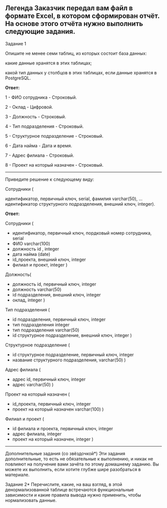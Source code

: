 Легенда
Заказчик передал вам файл в формате Excel, в котором сформирован отчёт.
На основе этого отчёта нужно выполнить следующие задания.
---
Задание 1

Опишите не менее семи таблиц, из которых состоит база данных:

какие данные хранятся в этих таблицах;

какой тип данных у столбцов в этих таблицах, если данные хранятся в PostgreSQL.

**Ответ:**

1 - ФИО сотрудника - Строковый.

2 - Оклад - Цифровой.

3 - Должность - Строковый.

4 - Тип подразделения - Строковый.

5 - Структурное подразделение - Строковый.

6 - Дата найма - Дата и время.

7 - Адрес филиала - Строковый.

8 - Проект на который назначен - Строковый.

***

Приведите решение к следующему виду:

Сотрудники (

идентификатор, первичный ключ, serial,
фамилия varchar(50),
...
идентификатор структурного подразделения, внешний ключ, integer).

**Ответ:**

Сотрудники (

* идентификатор, первичный ключ, пордковый номер сотрудника, serial
* ФИО varchar(100)
* должность id , integer
* дата найма (date)
* id_проекта, внешний ключ, integer
* филиал и проект, integer
  )

Должность(
* должность id, первичный ключ, integer
* должность varchar(50)
* id подразделения, внешний ключ, integer
* оклад, integer
)

Тип подразделения (

* id подразделения, первичный ключ, integer
* тип подразделения integer
* тип подразделения varchar(50)
* id структурное подразделение, внешний ключ, integer
)

Структурное подразделение (

* id структурное подразделение, первичный ключ, integer
* название структурного подразделения, varchar(50)
)

Адрес филиала (

* адрес id, первичный ключ, integer
* адрес varchar(50)
)

Проект на который назначен (

* id_проекта, первичный ключ, integer
* проект на который назначен varchar(100)
)

Филиал и проект (

* id филиала и проекта, первичный ключ, integer
* адрес филиала, integer
* проект на который назначен, integer
)

***

Дополнительные задания (со звёздочкой*)
Эти задания дополнительные, то есть не обязательные к выполнению, и никак не повлияют на получение вами зачёта по этому домашнему заданию. Вы можете их выполнить, если хотите глубже шире разобраться в материале.

Задание 2*
Перечислите, какие, на ваш взгляд, в этой денормализованной таблице встречаются функциональные зависимости и какие правила вывода нужно применить, чтобы нормализовать данные.
